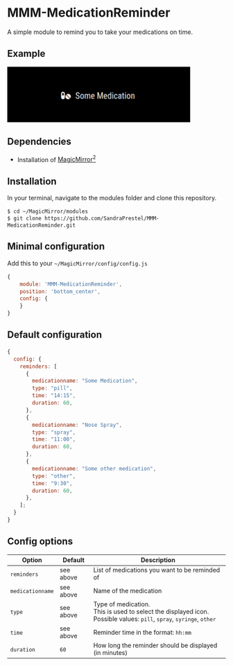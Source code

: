 # MMM-MedicationReminder

A simple module to remind you to take your medications on time.

## Example

![Medication Reminder](MedicationReminder.png)

## Dependencies

- Installation of [MagicMirror<sup>2</sup>](https://github.com/MichMich/MagicMirror)

## Installation

In your terminal, navigate to the modules folder and clone this repository.

```
$ cd ~/MagicMirror/modules
$ git clone https://github.com/SandraPrestel/MMM-MedicationReminder.git
```

## Minimal configuration

Add this to your `~/MagicMirror/config/config.js`

```js
{
    module: 'MMM-MedicationReminder',
    position: 'bottom_center',
    config: {
    }
}
```

## Default configuration

```js
{
  config: {
    reminders: [
      {
        medicationname: "Some Medication",
        type: "pill",
        time: "14:15",
        duration: 60,
      },
      {
        medicationname: "Nose Spray",
        type: "spray",
        time: "11:00",
        duration: 60,
      },
      {
        medicationname: "Some other medication",
        type: "other",
        time: "9:30",
        duration: 60,
      },
    ];
  }
}
```

## Config options

| **Option**       | **Default** | **Description**                                                                                                             |
| ---------------- | ----------- | --------------------------------------------------------------------------------------------------------------------------- |
| `reminders`      | see above   | List of medications you want to be reminded of                                                                              |
| `medicationname` | see above   | Name of the medication                                                                                                      |
| `type`           | see above   | Type of medication. <br>This is used to select the displayed icon. <br>Possible values: `pill`, `spray`, `syringe`, `other` |
| `time`           | see above   | Reminder time in the format: `hh:mm`                                                                                        |
| `duration`       | `60`        | How long the reminder should be displayed (in minutes)                                                                      |
